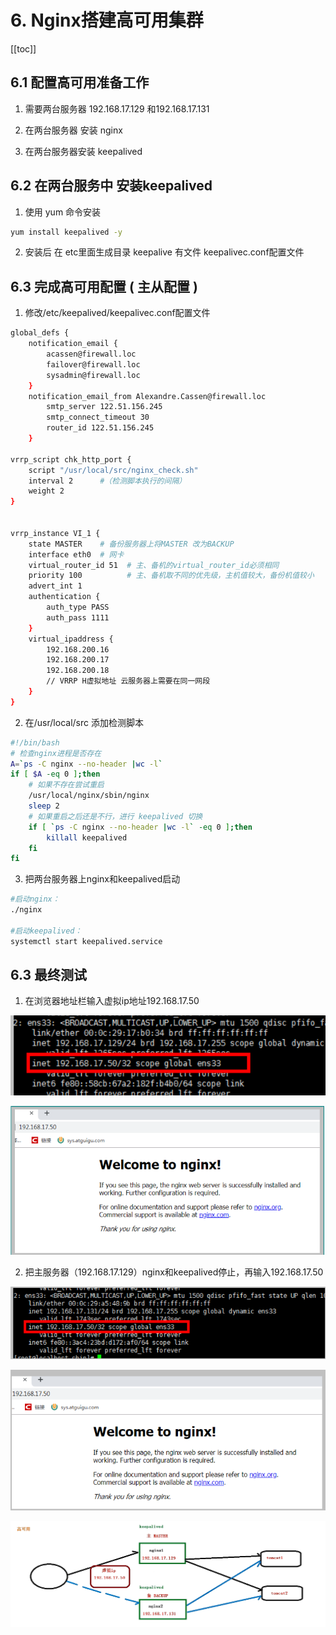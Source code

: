 # 6. Nginx搭建高可用集群
[[toc]]
## 6.1 配置高可用准备工作

1. 需要两台服务器 192.168.17.129 和192.168.17.131

2. 在两台服务器 安装 nginx

3. 在两台服务器安装 keepalived



## 6.2 在两台服务中 安装keepalived

1. 使用 yum 命令安装

```bash
yum install keepalived -y
```

2. 安装后 在 etc里面生成目录 keepalive 有文件 keepalivec.conf配置文件



## 6.3 完成高可用配置 ( 主从配置 )

1. 修改/etc/keepalived/keepalivec.conf配置文件

```sh
global_defs {
	notification_email {
		acassen@firewall.loc
		failover@firewall.loc
		sysadmin@firewall.loc
	}
	notification_email_from Alexandre.Cassen@firewall.loc
		smtp_server 122.51.156.245
		smtp_connect_timeout 30
		router_id 122.51.156.245
	}
	
vrrp_script chk_http_port {
    script "/usr/local/src/nginx_check.sh"
    interval 2      #（检测脚本执行的间隔）
    weight 2
}


vrrp_instance VI_1 {
	state MASTER    # 备份服务器上将MASTER 改为BACKUP  
	interface eth0  # 网卡
	virtual_router_id 51  # 主、备机的virtual_router_id必须相同
	priority 100          # 主、备机取不同的优先级，主机值较大，备份机值较小
	advert_int 1
	authentication {
		auth_type PASS
		auth_pass 1111
	}
	virtual_ipaddress {
	    192.168.200.16
        192.168.200.17
        192.168.200.18
		// VRRP H虚拟地址 云服务器上需要在同一网段
	}
}
```

2. 在/usr/local/src 添加检测脚本

```bash
#!/bin/bash
# 检查nginx进程是否存在
A=`ps -C nginx --no-header |wc -l`
if [ $A -eq 0 ];then
    # 如果不存在尝试重启
    /usr/local/nginx/sbin/nginx
    sleep 2
    # 如果重启之后还是不行，进行 keepalived 切换
    if [ `ps -C nginx --no-header |wc -l` -eq 0 ];then
        killall keepalived
    fi
fi

```

3. 把两台服务器上nginx和keepalived启动

```sh
#启动nginx：
./nginx

#启动keepalived：
systemctl start keepalived.service
```

## 6.3 最终测试
1. 在浏览器地址栏输入虚拟ip地址192.168.17.50 

<a data-fancybox title="image-20201012163807688" href="./image/image-20201012163807688.png">![image-20201012163807688](./image/image-20201012163807688.png)</a>

<a data-fancybox title="image-20201012163817357" href="./image/image-20201012163817357.png">![image-20201012163817357](./image/image-20201012163817357.png)</a>

2. 把主服务器（192.168.17.129）nginx和keepalived停止，再输入192.168.17.50

<a data-fancybox title="image-20201012163836255" href="./image/image-20201012163836255.png">![image-20201012163836255](./image/image-20201012163836255.png)</a>

<a data-fancybox title="image-20201012163840741" href="./image/image-20201012163840741.png">![image-20201012163840741](./image/image-20201012163840741.png)</a>



<a data-fancybox title="image-20201012162304285" href="./image/image-20201012162304285.png">![image-20201012162304285](./image/image-20201012162304285.png)</a>


